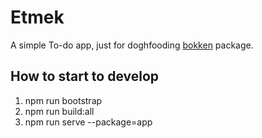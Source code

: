 # Etmek

A simple To-do app, just for doghfooding [bokken](https://github.com/hojjatjokar/bokken) package.

## How to start to develop

1. npm run bootstrap
2. npm run build:all
3. npm run serve --package=app
